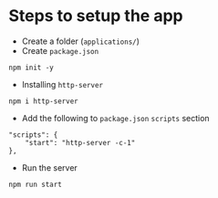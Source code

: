 # Steps to setup the app

- Create a folder (`applications/`)
- Create `package.json`
```
npm init -y
```
- Installing `http-server`
```
npm i http-server
```
- Add the following to `package.json` `scripts` section
```
"scripts": {
    "start": "http-server -c-1"
},
```
- Run the server
```
npm run start
```